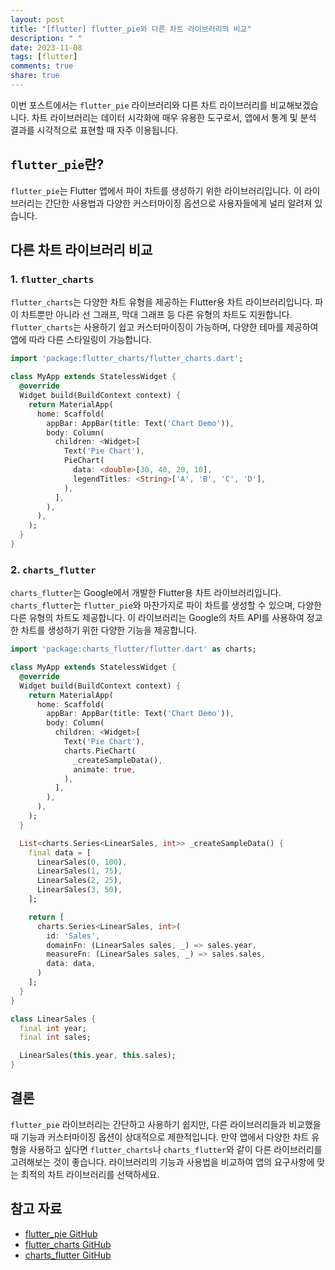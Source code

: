 ```yaml
---
layout: post
title: "[flutter] flutter_pie와 다른 차트 라이브러리의 비교"
description: " "
date: 2023-11-08
tags: [flutter]
comments: true
share: true
---
```


이번 포스트에서는 `flutter_pie` 라이브러리와 다른 차트 라이브러리를 비교해보겠습니다. 차트 라이브러리는 데이터 시각화에 매우 유용한 도구로서, 앱에서 통계 및 분석 결과를 시각적으로 표현할 때 자주 이용됩니다.

## `flutter_pie`란?

`flutter_pie`는 Flutter 앱에서 파이 차트를 생성하기 위한 라이브러리입니다. 이 라이브러리는 간단한 사용법과 다양한 커스터마이징 옵션으로 사용자들에게 널리 알려져 있습니다.

## 다른 차트 라이브러리 비교

### 1. `flutter_charts`

`flutter_charts`는 다양한 차트 유형을 제공하는 Flutter용 차트 라이브러리입니다. 파이 차트뿐만 아니라 선 그래프, 막대 그래프 등 다른 유형의 차트도 지원합니다. `flutter_charts`는 사용하기 쉽고 커스터마이징이 가능하며, 다양한 테마를 제공하여 앱에 따라 다른 스타일링이 가능합니다.

```dart
import 'package:flutter_charts/flutter_charts.dart';

class MyApp extends StatelessWidget {
  @override
  Widget build(BuildContext context) {
    return MaterialApp(
      home: Scaffold(
        appBar: AppBar(title: Text('Chart Demo')),
        body: Column(
          children: <Widget>[
            Text('Pie Chart'),
            PieChart(
              data: <double>[30, 40, 20, 10],
              legendTitles: <String>['A', 'B', 'C', 'D'],
            ),
          ],
        ),
      ),
    );
  }
}
```

### 2. `charts_flutter`

`charts_flutter`는 Google에서 개발한 Flutter용 차트 라이브러리입니다. `charts_flutter`는 `flutter_pie`와 마찬가지로 파이 차트를 생성할 수 있으며, 다양한 다른 유형의 차트도 제공합니다. 이 라이브러리는 Google의 차트 API를 사용하여 정교한 차트를 생성하기 위한 다양한 기능을 제공합니다.

```dart
import 'package:charts_flutter/flutter.dart' as charts;

class MyApp extends StatelessWidget {
  @override
  Widget build(BuildContext context) {
    return MaterialApp(
      home: Scaffold(
        appBar: AppBar(title: Text('Chart Demo')),
        body: Column(
          children: <Widget>[
            Text('Pie Chart'),
            charts.PieChart(
              _createSampleData(),
              animate: true,
            ),
          ],
        ),
      ),
    );
  }

  List<charts.Series<LinearSales, int>> _createSampleData() {
    final data = [
      LinearSales(0, 100),
      LinearSales(1, 75),
      LinearSales(2, 25),
      LinearSales(3, 50),
    ];

    return [
      charts.Series<LinearSales, int>(
        id: 'Sales',
        domainFn: (LinearSales sales, _) => sales.year,
        measureFn: (LinearSales sales, _) => sales.sales,
        data: data,
      )
    ];
  }
}

class LinearSales {
  final int year;
  final int sales;

  LinearSales(this.year, this.sales);
}
```

## 결론

`flutter_pie` 라이브러리는 간단하고 사용하기 쉽지만, 다른 라이브러리들과 비교했을 때 기능과 커스터마이징 옵션이 상대적으로 제한적입니다. 만약 앱에서 다양한 차트 유형을 사용하고 싶다면 `flutter_charts`나 `charts_flutter`와 같이 다른 라이브러리를 고려해보는 것이 좋습니다. 라이브러리의 기능과 사용법을 비교하여 앱의 요구사항에 맞는 최적의 차트 라이브러리를 선택하세요.

## 참고 자료

- [flutter_pie GitHub](https://github.com/ZhaoKaiQiang/flutter_pie)
- [flutter_charts GitHub](https://github.com/Norbert515/flutter_charts)
- [charts_flutter GitHub](https://github.com/google/charts/tree/master/flutter/charts_flutter)